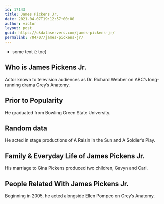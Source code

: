 ```yaml
---
id: 17143
title: James Pickens Jr.
date: 2021-04-07T19:12:57+00:00
author: victor
layout: post
guid: https://ukdataservers.com/james-pickens-jr/
permalink: /04/07/james-pickens-jr/
---
```


* some text
{: toc}


## Who is James Pickens Jr.



Actor known to television audiences as Dr. Richard Webber on ABC&#8217;s long-running drama Grey&#8217;s Anatomy.

                
                
                
## Prior to Popularity



He graduated from Bowling Green State University.

                
                
                
## Random data



He acted in stage productions of A Raisin in the Sun and A Soldier&#8217;s Play.

                
                
                
## Family & Everyday Life of James Pickens Jr.



His marriage to Gina Pickens produced two children, Gavyn and Carl.

                
                
                
## People Related With James Pickens Jr.



Beginning in 2005, he acted alongside Ellen Pompeo on Grey&#8217;s Anatomy.

                
              
            
          
          
          